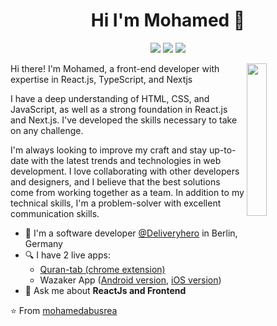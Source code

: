 <h1 align="center">Hi I'm Mohamed 👋</h1>
<p align="center">
    <a href="https://twitter.com/mohamedmubrk_14"><img src="https://img.shields.io/badge/twitter-%231FA1F1?style=flat&logo=twitter&logoColor=white"/></a>
    <a href="https://www.linkedin.com/in/mohamed-mubarak-142317215/"><img src="https://img.shields.io/badge/linkedin-%230177B5?style=flat&logo=linkedin&logoColor=white"/></a>
    <a href="https://www.instagram.com/mohamedmubarak1_4_2000/"><img src="https://img.shields.io/badge/instagram-%23E4415F?style=flat&logo=instagram&logoColor=white"/></a>
  </p>
  
  <img src="https://github.com/mohamedabusrea/mohamedabusrea/blob/master/profile-img.png" align="right" width="25%"/>

Hi there! I'm Mohamed, a front-end developer with expertise in React.js, TypeScript, and Nextjs

I have a deep understanding of HTML, CSS, and JavaScript, as well as a strong foundation in React.js and Next.js. I've developed the skills necessary to take on any challenge.

I'm always looking to improve my craft and stay up-to-date with the latest trends and technologies in web development. I love collaborating with other developers and designers, and I believe that the best solutions come from working together as a team. In addition to my technical skills, I'm a problem-solver with excellent communication skills.
- 🔭 I'm a software developer [@Deliveryhero](https://www.deliveryhero.com/) in Berlin, Germany
- 🔍 I have 2 live apps: 
  - [Quran-tab (chrome extension)](https://chrome.google.com/webstore/detail/quran-tab/afaihcdgkjebgabomemccdneglknjkdd)
  - Wazaker App ([Android version](https://play.google.com/store/apps/details?id=com.wazakerdailyaya&gl=DE), [iOS version](https://apps.apple.com/app/apple-store/id1453500014))
- 💬 Ask me about **ReactJs and Frontend**



⭐ From [mohamedabusrea](https://github.com/mohamedabusrea)
